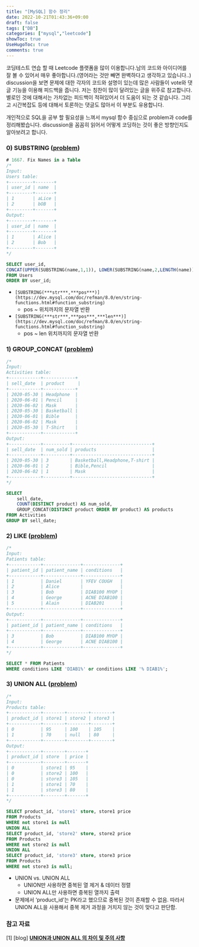 ```yaml
---
title: "[MySQL] 함수 정리"
date: 2022-10-21T01:43:36+09:00
draft: false
tags: ["DB"]
categories: ["mysql","leetcode"]
showToc: true
UseHugoToc: true
comments: true
---
```


코딩테스트 연습 할 때 Leetcode 플랫폼을 많이 이용합니다.남의 코드와 아이디어를 잘 볼 수 있어서 매우 좋아합니다.(영어라는 것만 빼면 완벽하다고 생각하고 있습니다..) discussion을 보면 문제에 대한 각자의 코드와 설명이 있는데 많은 사람들이 vote와 댓글 기능을 이용해 피드백을 줍니다. 저는 칭찬이 많이 달려있는 글을 위주로 참고합니다. 별로인 것에 대해서는 가차없는 피드백이 적혀있어서 더 도움이 되는 것 같습니다. 그리고 시간복잡도 등에 대해서 토론하는 댓글도 많아서 이 부분도 유용합니다. 

개인적으로 SQL을 공부 할 필요성을 느껴서 mysql 함수 중심으로 problem과 code를 정리해봤습니다. discussion을 꼼꼼히 읽어서 어떻게 코딩하는 것이 좋은 방향인지도 알아보려고 합니다. 

### 0) SUBSTRING ([problem](https://leetcode.com/problems/fix-names-in-a-table/?envType=study-plan&id=sql-i))

```sql
# 1667. Fix Names in a Table
/*
Input: 
Users table:
+---------+-------+
| user_id | name  |
+---------+-------+
| 1       | aLice |
| 2       | bOB   |
+---------+-------+
Output: 
+---------+-------+
| user_id | name  |
+---------+-------+
| 1       | Alice |
| 2       | Bob   |
+---------+-------+
*/

SELECT user_id, 
CONCAT(UPPER(SUBSTRING(name,1,1)), LOWER(SUBSTRING(name,2,LENGTH(name)))) as name
FROM Users
ORDER BY user_id;
```

- `[SUBSTRING(***str***,***pos***)](https://dev.mysql.com/doc/refman/8.0/en/string-functions.html#function_substring)`
    - pos ~ 위치까지의 문자열 반환
- `[SUBSTRING(***str***,***pos***,***len***)](https://dev.mysql.com/doc/refman/8.0/en/string-functions.html#function_substring)`
    - pos ~ len 위치까지의 문자열 반환

### 1) GROUP_CONCAT ([problem](https://leetcode.com/problems/group-sold-products-by-the-date/))

```sql
/*
Input: 
Activities table:
+------------+------------+
| sell_date  | product     |
+------------+------------+
| 2020-05-30 | Headphone  |
| 2020-06-01 | Pencil     |
| 2020-06-02 | Mask       |
| 2020-05-30 | Basketball |
| 2020-06-01 | Bible      |
| 2020-06-02 | Mask       |
| 2020-05-30 | T-Shirt    |
+------------+------------+
Output: 
+------------+----------+------------------------------+
| sell_date  | num_sold | products                     |
+------------+----------+------------------------------+
| 2020-05-30 | 3        | Basketball,Headphone,T-shirt |
| 2020-06-01 | 2        | Bible,Pencil                 |
| 2020-06-02 | 1        | Mask                         |
+------------+----------+------------------------------+
*/

SELECT 
    sell_date,
    COUNT(DISTINCT product) AS num_sold,
    GROUP_CONCAT(DISTINCT product ORDER BY product) AS products
FROM Activities
GROUP BY sell_date;
```

### 2) LIKE ([problem](https://leetcode.com/problems/patients-with-a-condition/?envType=study-plan&id=sql-i))

```sql
/*
Input: 
Patients table:
+------------+--------------+--------------+
| patient_id | patient_name | conditions   |
+------------+--------------+--------------+
| 1          | Daniel       | YFEV COUGH   |
| 2          | Alice        |              |
| 3          | Bob          | DIAB100 MYOP |
| 4          | George       | ACNE DIAB100 |
| 5          | Alain        | DIAB201      |
+------------+--------------+--------------+
Output: 
+------------+--------------+--------------+
| patient_id | patient_name | conditions   |
+------------+--------------+--------------+
| 3          | Bob          | DIAB100 MYOP |
| 4          | George       | ACNE DIAB100 | 
+------------+--------------+--------------+
*/

SELECT * FROM Patients
WHERE conditions LIKE 'DIAB1%' or conditions LIKE '% DIAB1%';
```

### 3) UNION ALL ([problem](https://leetcode.com/problems/rearrange-products-table/))

```sql
/*
Input: 
Products table:
+------------+--------+--------+--------+
| product_id | store1 | store2 | store3 |
+------------+--------+--------+--------+
| 0          | 95     | 100    | 105    |
| 1          | 70     | null   | 80     |
+------------+--------+--------+--------+
Output: 
+------------+--------+-------+
| product_id | store  | price |
+------------+--------+-------+
| 0          | store1 | 95    |
| 0          | store2 | 100   |
| 0          | store3 | 105   |
| 1          | store1 | 70    |
| 1          | store3 | 80    |
+------------+--------+-------+
*/

SELECT product_id, 'store1' store, store1 price
FROM Products
WHERE not store1 is null
UNION ALL
SELECT product_id, 'store2' store, store2 price
FROM Products
WHERE not store2 is null
UNION ALL
SELECT product_id, 'store3' store, store3 price
FROM Products
WHERE not store3 is null;
```

- UNION vs. UNION ALL
    - UNION만 사용하면 중복된 열 제거 & 데이터 정렬
    - UNION ALL만 사용하면 중복된 열까지 출력
- 문제에서 ‘product_id’는 PK라고 했으므로 중복된 것이 존재할 수 없음. 따라서 UNION ALL을 사용해서 중복 제거 과정을 거치지 않는 것이 맞다고 판단함.

### 참고 자료
[1] [blog] ****[UNION과 UNION ALL 의 차이 및 주의 사항](http://intomysql.blogspot.com/2011/01/union-union-all.html)****